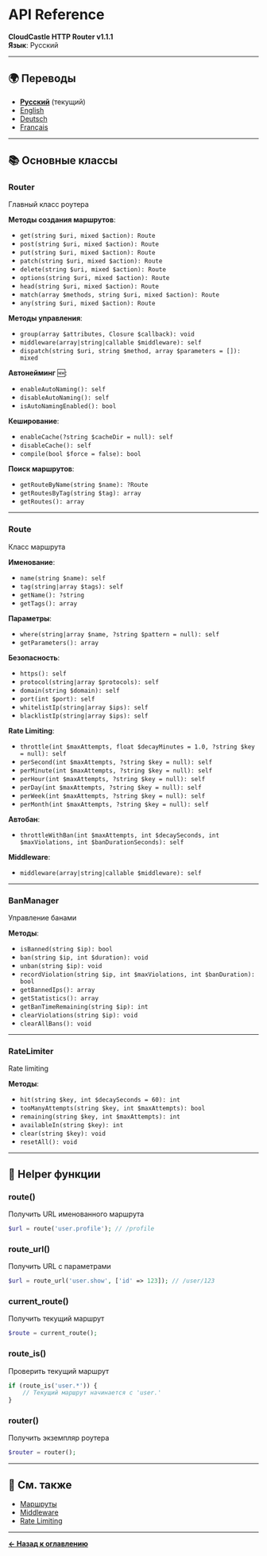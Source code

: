 # API Reference

**CloudCastle HTTP Router v1.1.1**  
**Язык**: Русский

---

## 🌍 Переводы

- **[Русский](api-reference.md)** (текущий)
- [English](../../en/documentation/api-reference.md)
- [Deutsch](../../de/documentation/api-reference.md)
- [Français](../../fr/documentation/api-reference.md)

---

## 📚 Основные классы

### Router

Главный класс роутера

**Методы создания маршрутов**:
- `get(string $uri, mixed $action): Route`
- `post(string $uri, mixed $action): Route`
- `put(string $uri, mixed $action): Route`
- `patch(string $uri, mixed $action): Route`
- `delete(string $uri, mixed $action): Route`
- `options(string $uri, mixed $action): Route`
- `head(string $uri, mixed $action): Route`
- `match(array $methods, string $uri, mixed $action): Route`
- `any(string $uri, mixed $action): Route`

**Методы управления**:
- `group(array $attributes, Closure $callback): void`
- `middleware(array|string|callable $middleware): self`
- `dispatch(string $uri, string $method, array $parameters = []): mixed`

**Автонейминг** 🆕:
- `enableAutoNaming(): self`
- `disableAutoNaming(): self`
- `isAutoNamingEnabled(): bool`

**Кеширование**:
- `enableCache(?string $cacheDir = null): self`
- `disableCache(): self`
- `compile(bool $force = false): bool`

**Поиск маршрутов**:
- `getRouteByName(string $name): ?Route`
- `getRoutesByTag(string $tag): array`
- `getRoutes(): array`

---

### Route

Класс маршрута

**Именование**:
- `name(string $name): self`
- `tag(string|array $tags): self`
- `getName(): ?string`
- `getTags(): array`

**Параметры**:
- `where(string|array $name, ?string $pattern = null): self`
- `getParameters(): array`

**Безопасность**:
- `https(): self`
- `protocol(string|array $protocols): self`
- `domain(string $domain): self`
- `port(int $port): self`
- `whitelistIp(string|array $ips): self`
- `blacklistIp(string|array $ips): self`

**Rate Limiting**:
- `throttle(int $maxAttempts, float $decayMinutes = 1.0, ?string $key = null): self`
- `perSecond(int $maxAttempts, ?string $key = null): self`
- `perMinute(int $maxAttempts, ?string $key = null): self`
- `perHour(int $maxAttempts, ?string $key = null): self`
- `perDay(int $maxAttempts, ?string $key = null): self`
- `perWeek(int $maxAttempts, ?string $key = null): self`
- `perMonth(int $maxAttempts, ?string $key = null): self`

**Автобан**:
- `throttleWithBan(int $maxAttempts, int $decaySeconds, int $maxViolations, int $banDurationSeconds): self`

**Middleware**:
- `middleware(array|string|callable $middleware): self`

---

### BanManager

Управление банами

**Методы**:
- `isBanned(string $ip): bool`
- `ban(string $ip, int $duration): void`
- `unban(string $ip): void`
- `recordViolation(string $ip, int $maxViolations, int $banDuration): bool`
- `getBannedIps(): array`
- `getStatistics(): array`
- `getBanTimeRemaining(string $ip): int`
- `clearViolations(string $ip): void`
- `clearAllBans(): void`

---

### RateLimiter

Rate limiting

**Методы**:
- `hit(string $key, int $decaySeconds = 60): int`
- `tooManyAttempts(string $key, int $maxAttempts): bool`
- `remaining(string $key, int $maxAttempts): int`
- `availableIn(string $key): int`
- `clear(string $key): void`
- `resetAll(): void`

---

## 🔧 Helper функции

### route()

Получить URL именованного маршрута

```php
$url = route('user.profile'); // /profile
```

### route_url()

Получить URL с параметрами

```php
$url = route_url('user.show', ['id' => 123]); // /user/123
```

### current_route()

Получить текущий маршрут

```php
$route = current_route();
```

### route_is()

Проверить текущий маршрут

```php
if (route_is('user.*')) {
    // Текущий маршрут начинается с 'user.'
}
```

### router()

Получить экземпляр роутера

```php
$router = router();
```

---

## 🔗 См. также

- [Маршруты](routes.md)
- [Middleware](middleware.md)
- [Rate Limiting](rate-limiting.md)

---

**[← Назад к оглавлению](README.md)**

